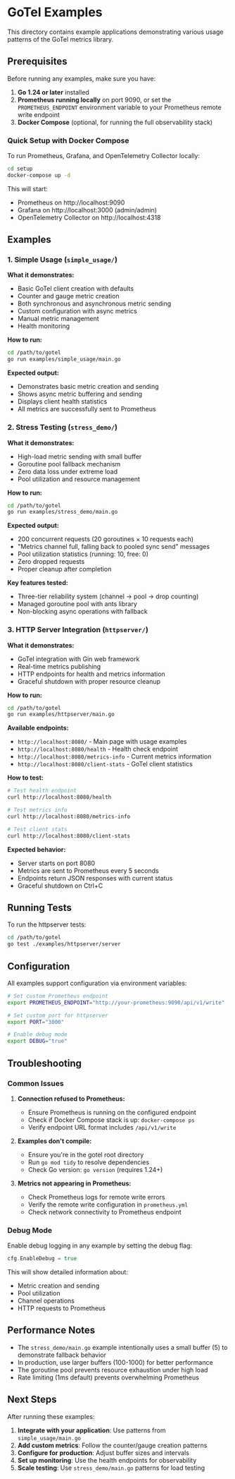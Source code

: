 # GoTel Examples

This directory contains example applications demonstrating various usage patterns of the GoTel metrics library.

## Prerequisites

Before running any examples, make sure you have:

1. **Go 1.24 or later** installed
2. **Prometheus running locally** on port 9090, or set the `PROMETHEUS_ENDPOINT` environment variable to your Prometheus remote write endpoint
3. **Docker Compose** (optional, for running the full observability stack)

### Quick Setup with Docker Compose

To run Prometheus, Grafana, and OpenTelemetry Collector locally:

```bash
cd setup
docker-compose up -d
```

This will start:
- Prometheus on http://localhost:9090
- Grafana on http://localhost:3000 (admin/admin)
- OpenTelemetry Collector on http://localhost:4318

## Examples

### 1. Simple Usage (`simple_usage/`)

**What it demonstrates:**
- Basic GoTel client creation with defaults
- Counter and gauge metric creation
- Both synchronous and asynchronous metric sending
- Custom configuration with async metrics
- Manual metric management
- Health monitoring

**How to run:**
```bash
cd /path/to/gotel
go run examples/simple_usage/main.go
```

**Expected output:**
- Demonstrates basic metric creation and sending
- Shows async metric buffering and sending
- Displays client health statistics
- All metrics are successfully sent to Prometheus

### 2. Stress Testing (`stress_demo/`)

**What it demonstrates:**
- High-load metric sending with small buffer
- Goroutine pool fallback mechanism
- Zero data loss under extreme load
- Pool utilization and resource management

**How to run:**
```bash
cd /path/to/gotel
go run examples/stress_demo/main.go
```

**Expected output:**
- 200 concurrent requests (20 goroutines × 10 requests each)
- "Metrics channel full, falling back to pooled sync send" messages
- Pool utilization statistics (running: 10, free: 0)
- Zero dropped requests
- Proper cleanup after completion

**Key features tested:**
- Three-tier reliability system (channel → pool → drop counting)
- Managed goroutine pool with ants library
- Non-blocking async operations with fallback

### 3. HTTP Server Integration (`httpserver/`)

**What it demonstrates:**
- GoTel integration with Gin web framework
- Real-time metrics publishing
- HTTP endpoints for health and metrics information
- Graceful shutdown with proper resource cleanup

**How to run:**
```bash
cd /path/to/gotel
go run examples/httpserver/main.go
```

**Available endpoints:**
- `http://localhost:8080/` - Main page with usage examples
- `http://localhost:8080/health` - Health check endpoint
- `http://localhost:8080/metrics-info` - Current metrics information
- `http://localhost:8080/client-stats` - GoTel client statistics

**How to test:**
```bash
# Test health endpoint
curl http://localhost:8080/health

# Test metrics info
curl http://localhost:8080/metrics-info

# Test client stats
curl http://localhost:8080/client-stats
```

**Expected behavior:**
- Server starts on port 8080
- Metrics are sent to Prometheus every 5 seconds
- Endpoints return JSON responses with current status
- Graceful shutdown on Ctrl+C

## Running Tests

To run the httpserver tests:

```bash
cd /path/to/gotel
go test ./examples/httpserver/server
```

## Configuration

All examples support configuration via environment variables:

```bash
# Set custom Prometheus endpoint
export PROMETHEUS_ENDPOINT="http://your-prometheus:9090/api/v1/write"

# Set custom port for httpserver
export PORT="3000"

# Enable debug mode
export DEBUG="true"
```

## Troubleshooting

### Common Issues

1. **Connection refused to Prometheus:**
   - Ensure Prometheus is running on the configured endpoint
   - Check if Docker Compose stack is up: `docker-compose ps`
   - Verify endpoint URL format includes `/api/v1/write`

2. **Examples don't compile:**
   - Ensure you're in the gotel root directory
   - Run `go mod tidy` to resolve dependencies
   - Check Go version: `go version` (requires 1.24+)

3. **Metrics not appearing in Prometheus:**
   - Check Prometheus logs for remote write errors
   - Verify the remote write configuration in `prometheus.yml`
   - Check network connectivity to Prometheus endpoint

### Debug Mode

Enable debug logging in any example by setting the debug flag:

```go
cfg.EnableDebug = true
```

This will show detailed information about:
- Metric creation and sending
- Pool utilization
- Channel operations
- HTTP requests to Prometheus

## Performance Notes

- The `stress_demo/main.go` example intentionally uses a small buffer (5) to demonstrate fallback behavior
- In production, use larger buffers (100-1000) for better performance
- The goroutine pool prevents resource exhaustion under high load
- Rate limiting (1ms default) prevents overwhelming Prometheus

## Next Steps

After running these examples:

1. **Integrate with your application**: Use patterns from `simple_usage/main.go`
2. **Add custom metrics**: Follow the counter/gauge creation patterns
3. **Configure for production**: Adjust buffer sizes and intervals
4. **Set up monitoring**: Use the health endpoints for observability
5. **Scale testing**: Use `stress_demo/main.go` patterns for load testing
